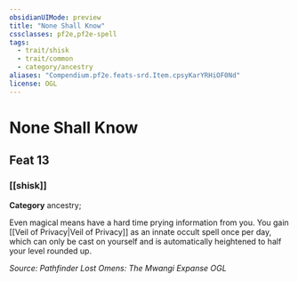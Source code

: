 ```yaml
---
obsidianUIMode: preview
title: "None Shall Know"
cssclasses: pf2e,pf2e-spell
tags:
  - trait/shisk
  - trait/common
  - category/ancestry
aliases: "Compendium.pf2e.feats-srd.Item.cpsyKarYRHiOF0Nd"
license: OGL
---
```

# None Shall Know
## Feat 13
### [[shisk]]

**Category** ancestry; 




Even magical means have a hard time prying information from you. You gain [[Veil of Privacy|Veil of Privacy]] as an innate occult spell once per day, which can only be cast on yourself and is automatically heightened to half your level rounded up.

*Source: Pathfinder Lost Omens: The Mwangi Expanse*
*OGL*